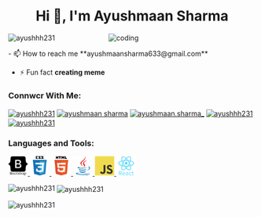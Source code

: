   <h1 align="center">Hi 👋, I'm Ayushmaan Sharma</h1>
<img  src="https://media.tenor.com/NOYF3f82b_gAAAAC/programmer.gif" align="right" alt="coding" width="300">

  
<p align="left"> <img src="https://komarev.com/ghpvc/?username=ayushhh231&label=Profile%20views&color=0e75b6&style=flat" alt="ayushhh231" /> </p>
- 📫 How to reach me **ayushmaansharma633@gmail.com**

- ⚡ Fun fact **creating meme**

<h3 align="left">Connwcr With Me:</h3>
<p align="left">
<a href="https://twitter.com/ayushhh231" target="blank"><img align="center" src="https://raw.githubusercontent.com/rahuldkjain/github-profile-readme-generator/master/src/images/icons/Social/twitter.svg" alt="ayushhh231" height="30" width="40" /></a>  
<a href="https://linkedin.com/in/ayushmaan sharma" target="blank"><img align="center" src="https://raw.githubusercontent.com/rahuldkjain/github-profile-readme-generator/master/src/images/icons/Social/linked-in-alt.svg" alt="ayushmaan sharma" height="30" width="40" /></a>
<a href="https://instagram.com/ayushmaan.sharma_" target="blank"><img align="center" src="https://raw.githubusercontent.com/rahuldkjain/github-profile-readme-generator/master/src/images/icons/Social/instagram.svg" alt="ayushmaan.sharma_" height="30" width="40" /></a>
<a href="https://www.leetcode.com/ayushhh231" target="blank"><img align="center" src="https://raw.githubusercontent.com/rahuldkjain/github-profile-readme-generator/master/src/images/icons/Social/leet-code.svg" alt="ayushhh231" height="30" width="40" /></a>
<a href="https://auth.geeksforgeeks.org/user/ayushhh231" target="blank"><img align="center" src="https://raw.githubusercontent.com/rahuldkjain/github-profile-readme-generator/master/src/images/icons/Social/geeks-for-geeks.svg" alt="ayushhh231" height="30" width="40" /></a>
</p>

<h3 align="left">Languages and Tools:</h3>
<p align="left"> <a href="https://getbootstrap.com" target="_blank" rel="noreferrer"> <img src="https://raw.githubusercontent.com/devicons/devicon/master/icons/bootstrap/bootstrap-plain-wordmark.svg" alt="bootstrap" width="40" height="40"/> </a> <a href="https://www.w3schools.com/css/" target="_blank" rel="noreferrer"> <img src="https://raw.githubusercontent.com/devicons/devicon/master/icons/css3/css3-original-wordmark.svg" alt="css3" width="40" height="40"/> </a> <a href="https://www.w3.org/html/" target="_blank" rel="noreferrer"> <img src="https://raw.githubusercontent.com/devicons/devicon/master/icons/html5/html5-original-wordmark.svg" alt="html5" width="40" height="40"/> </a> <a href="https://www.java.com" target="_blank" rel="noreferrer"> <img src="https://raw.githubusercontent.com/devicons/devicon/master/icons/java/java-original.svg" alt="java" width="40" height="40"/> </a> <a href="https://developer.mozilla.org/en-US/docs/Web/JavaScript" target="_blank" rel="noreferrer"> <img src="https://raw.githubusercontent.com/devicons/devicon/master/icons/javascript/javascript-original.svg" alt="javascript" width="40" height="40"/> </a> <a href="https://reactjs.org/" target="_blank" rel="noreferrer"> <img src="https://raw.githubusercontent.com/devicons/devicon/master/icons/react/react-original-wordmark.svg" alt="react" width="40" height="40"/> </a> </p>

<p><img align="left" src="https://github-readme-stats.vercel.app/api/top-langs?username=ayushhh231&show_icons=true&locale=en&layout=compact" alt="ayushhh231" /></p>

<p>&nbsp;<img align="center" src="https://github-readme-stats.vercel.app/api?username=ayushhh231&show_icons=true&locale=en" alt="ayushhh231" /></p>

<p><img align="center" src="https://github-readme-streak-stats.herokuapp.com/?user=ayushhh231&" alt="ayushhh231" /></p>


